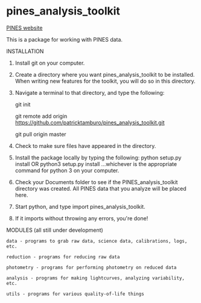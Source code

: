 # pines_analysis_toolkit

[PINES website](https://pines.bu.edu/)

This is a package for working with PINES data.

INSTALLATION
  1. Install git on your computer. 
  2. Create a directory where you want pines_analysis_toolkit to be installed. When writing new features for the toolkit, you will    do so in this directory.
  3. Navigate a terminal to that directory, and type the following: 
  
        git init
        
        git remote add origin https://github.com/patricktamburo/pines_analysis_toolkit.git
        
        git pull origin master
        
  4. Check to make sure files have appeared in the directory.
  5. Install the package locally by typing the following:
      python setup.py install
    OR
      python3 setup.py install
      ...whichever is the appropriate command for python 3 on your computer. 
  6. Check your Documents folder to see if the PINES_analysis_toolkit directory was created. All PINES data that you analyze will be placed here. 
  7. Start python, and type import pines_analysis_toolkit. 
  8. If it imports without throwing any errors, you're done!

MODULES (all still under development)
 
    data - programs to grab raw data, science data, calibrations, logs, etc. 
  
    reduction - programs for reducing raw data
  
    photometry - programs for performing photometry on reduced data
  
    analysis - programs for making lightcurves, analyzing variability, etc.
    
    utils - programs for various quality-of-life things
